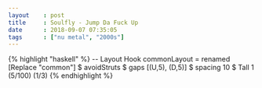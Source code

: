 ```yaml
---
layout    : post
title     : Soulfly - Jump Da Fuck Up
date      : 2018-09-07 07:35:05
tags      : ["nu metal", "2000s"]
---
```


{% highlight "haskell" %}
-- Layout Hook
commonLayout = renamed [Replace "common"]
    $ avoidStruts 
    $ gaps [(U,5), (D,5)] 
    $ spacing 10
    $ Tall 1 (5/100) (1/3)
{% endhighlight %}


